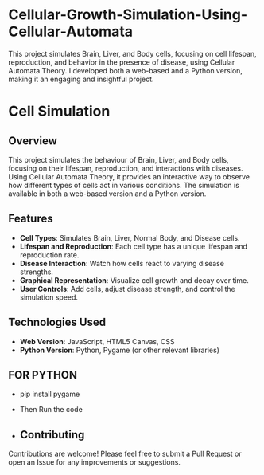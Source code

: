 # Cellular-Growth-Simulation-Using-Cellular-Automata
 This project simulates Brain, Liver, and Body cells, focusing on cell lifespan, reproduction, and behavior in the presence of disease, using Cellular Automata Theory. I developed both a web-based and a Python version, making it an engaging and insightful project.

# Cell Simulation

## Overview

This project simulates the behaviour of Brain, Liver, and Body cells, focusing on their lifespan, reproduction, and interactions with diseases. Using Cellular Automata Theory, it provides an interactive way to observe how different types of cells act in various conditions. The simulation is available in both a web-based version and a Python version.

## Features

- **Cell Types**: Simulates Brain, Liver, Normal Body, and Disease cells.
- **Lifespan and Reproduction**: Each cell type has a unique lifespan and reproduction rate.
- **Disease Interaction**: Watch how cells react to varying disease strengths.
- **Graphical Representation**: Visualize cell growth and decay over time.
- **User Controls**: Add cells, adjust disease strength, and control the simulation speed.

## Technologies Used

- **Web Version**: JavaScript, HTML5 Canvas, CSS
- **Python Version**: Python, Pygame (or other relevant libraries)
  
 ## FOR PYTHON
- pip install pygame
- Then Run the code 

- ## Contributing

Contributions are welcome! Please feel free to submit a Pull Request or open an Issue for any improvements or suggestions.
